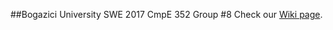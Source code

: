 ##Bogazici University SWE 2017 CmpE 352 Group #8
Check our [Wiki page](https://github.com/bounswe/bounswe2017group8/wiki).

